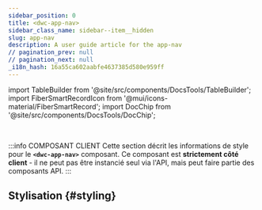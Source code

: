 ```yaml
---
sidebar_position: 0
title: <dwc-app-nav>
sidebar_class_name: sidebar--item__hidden
slug: app-nav
description: A user guide article for the app-nav
// pagination_prev: null
// pagination_next: null
_i18n_hash: 16a55ca602aabfe4637385d580e959ff
---
```

import TableBuilder from '@site/src/components/DocsTools/TableBuilder';
import FiberSmartRecordIcon from '@mui/icons-material/FiberSmartRecord';
import DocChip from '@site/src/components/DocsTools/DocChip';

<DocChip chip='shadow' />

<br />

:::info COMPOSANT CLIENT
Cette section décrit les informations de style pour le **`<dwc-app-nav>`** composant. Ce composant est **strictement côté client** - il ne peut pas être instancié seul via l'API, mais peut faire partie des composants API.
:::

## Stylisation {#styling}

<TableBuilder name="dwc-app-nav" clientComponent />
